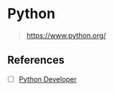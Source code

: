 # Python

> <https://www.python.org/>

## References

- [ ] [Python Developer](https://roadmap.sh/python)
